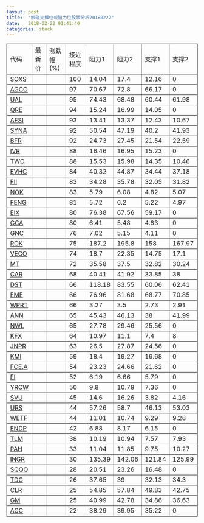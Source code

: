 ```yaml
---
layout: post
title:  "触碰支撑位或阻力位股票分析20180222"
date:   2018-02-22 01:41:40
categories: stock
---
```

<script type="text/javascript">
var stockList = []
stockList.push('gb_soxs');
stockList.push('gb_agco');
stockList.push('gb_ual');
stockList.push('gb_qre');
stockList.push('gb_afsi');
stockList.push('gb_syna');
stockList.push('gb_bfr');
stockList.push('gb_ivr');
stockList.push('gb_two');
stockList.push('gb_evhc');
stockList.push('gb_fii');
stockList.push('gb_nok');
stockList.push('gb_feng');
stockList.push('gb_eix');
stockList.push('gb_gca');
stockList.push('gb_gnc');
stockList.push('gb_rok');
stockList.push('gb_veco');
stockList.push('gb_mt');
stockList.push('gb_car');
stockList.push('gb_dst');
stockList.push('gb_eme');
stockList.push('gb_wprt');
stockList.push('gb_ann');
stockList.push('gb_nwl');
stockList.push('gb_kfx');
stockList.push('gb_jnpr');
stockList.push('gb_kmi');
stockList.push('gb_fce.a');
stockList.push('gb_fi');
stockList.push('gb_yrcw');
stockList.push('gb_svu');
stockList.push('gb_urs');
stockList.push('gb_wetf');
stockList.push('gb_endp');
stockList.push('gb_tlm');
stockList.push('gb_pah');
stockList.push('gb_ingr');
stockList.push('gb_sqqq');
stockList.push('gb_tdc');
stockList.push('gb_clr');
stockList.push('gb_gm');
stockList.push('gb_acc');
</script>
<table border="1">
 <tr>
 <td>代码</td>
 <td>最新价</td>
 <td>涨跌幅(%)</td>
 <td>接近程度</td>
 <td>阻力1</td>
 <td>阻力2</td>
 <td>支撑1</td>
 <td>支撑2</td>
</tr>
  <tr id="soxs" class="green">
  <td><a href="http://stock.finance.sina.com.cn/usstock/quotes/SOXS.html" target="_blank">SOXS</a></td><td></td><td></td><td>100</td><td>14.04</td><td>17.4</td><td>12.16</td><td>0</td></tr>
  <tr id="agco" class="green">
  <td><a href="http://stock.finance.sina.com.cn/usstock/quotes/AGCO.html" target="_blank">AGCO</a></td><td></td><td></td><td>97</td><td>70.67</td><td>72.8</td><td>66.17</td><td>0</td></tr>
  <tr id="ual" class="red">
  <td><a href="http://stock.finance.sina.com.cn/usstock/quotes/UAL.html" target="_blank">UAL</a></td><td></td><td></td><td>95</td><td>74.43</td><td>68.48</td><td>60.44</td><td>61.98</td></tr>
  <tr id="qre" class="red">
  <td><a href="http://stock.finance.sina.com.cn/usstock/quotes/QRE.html" target="_blank">QRE</a></td><td></td><td></td><td>94</td><td>15.24</td><td>16.99</td><td>14.05</td><td>0</td></tr>
  <tr id="afsi" class="red">
  <td><a href="http://stock.finance.sina.com.cn/usstock/quotes/AFSI.html" target="_blank">AFSI</a></td><td></td><td></td><td>93</td><td>13.41</td><td>13.37</td><td>12.43</td><td>10.67</td></tr>
  <tr id="syna" class="red">
  <td><a href="http://stock.finance.sina.com.cn/usstock/quotes/SYNA.html" target="_blank">SYNA</a></td><td></td><td></td><td>92</td><td>50.54</td><td>47.19</td><td>40.2</td><td>41.93</td></tr>
  <tr id="bfr" class="red">
  <td><a href="http://stock.finance.sina.com.cn/usstock/quotes/BFR.html" target="_blank">BFR</a></td><td></td><td></td><td>92</td><td>24.73</td><td>27.45</td><td>21.54</td><td>22.59</td></tr>
  <tr id="ivr" class="red">
  <td><a href="http://stock.finance.sina.com.cn/usstock/quotes/IVR.html" target="_blank">IVR</a></td><td></td><td></td><td>88</td><td>16.46</td><td>16.95</td><td>15.23</td><td>0</td></tr>
  <tr id="two" class="red">
  <td><a href="http://stock.finance.sina.com.cn/usstock/quotes/TWO.html" target="_blank">TWO</a></td><td></td><td></td><td>88</td><td>15.53</td><td>15.98</td><td>14.35</td><td>10.46</td></tr>
  <tr id="evhc" class="green">
  <td><a href="http://stock.finance.sina.com.cn/usstock/quotes/EVHC.html" target="_blank">EVHC</a></td><td></td><td></td><td>84</td><td>40.32</td><td>44.87</td><td>34.44</td><td>37.18</td></tr>
  <tr id="fii" class="red">
  <td><a href="http://stock.finance.sina.com.cn/usstock/quotes/FII.html" target="_blank">FII</a></td><td></td><td></td><td>83</td><td>34.28</td><td>35.78</td><td>32.05</td><td>31.82</td></tr>
  <tr id="nok" class="red">
  <td><a href="http://stock.finance.sina.com.cn/usstock/quotes/NOK.html" target="_blank">NOK</a></td><td></td><td></td><td>83</td><td>5.79</td><td>6.08</td><td>4.82</td><td>5.07</td></tr>
  <tr id="feng" class="green">
  <td><a href="http://stock.finance.sina.com.cn/usstock/quotes/FENG.html" target="_blank">FENG</a></td><td></td><td></td><td>81</td><td>5.72</td><td>6.2</td><td>5.22</td><td>4.97</td></tr>
  <tr id="eix" class="green">
  <td><a href="http://stock.finance.sina.com.cn/usstock/quotes/EIX.html" target="_blank">EIX</a></td><td></td><td></td><td>80</td><td>76.38</td><td>67.56</td><td>59.17</td><td>0</td></tr>
  <tr id="gca" class="green">
  <td><a href="http://stock.finance.sina.com.cn/usstock/quotes/GCA.html" target="_blank">GCA</a></td><td></td><td></td><td>80</td><td>6.41</td><td>5.48</td><td>4.83</td><td>0</td></tr>
  <tr id="gnc" class="green">
  <td><a href="http://stock.finance.sina.com.cn/usstock/quotes/GNC.html" target="_blank">GNC</a></td><td></td><td></td><td>76</td><td>7.02</td><td>5.15</td><td>4.11</td><td>0</td></tr>
  <tr id="rok" class="red">
  <td><a href="http://stock.finance.sina.com.cn/usstock/quotes/ROK.html" target="_blank">ROK</a></td><td></td><td></td><td>75</td><td>187.2</td><td>195.8</td><td>158</td><td>167.97</td></tr>
  <tr id="veco" class="red">
  <td><a href="http://stock.finance.sina.com.cn/usstock/quotes/VECO.html" target="_blank">VECO</a></td><td></td><td></td><td>74</td><td>18.7</td><td>22.35</td><td>14.75</td><td>17.1</td></tr>
  <tr id="mt" class="red">
  <td><a href="http://stock.finance.sina.com.cn/usstock/quotes/MT.html" target="_blank">MT</a></td><td></td><td></td><td>72</td><td>35.58</td><td>37.5</td><td>32.82</td><td>30.24</td></tr>
  <tr id="car" class="red">
  <td><a href="http://stock.finance.sina.com.cn/usstock/quotes/CAR.html" target="_blank">CAR</a></td><td></td><td></td><td>68</td><td>40.41</td><td>41.92</td><td>33.85</td><td>38</td></tr>
  <tr id="dst" class="red">
  <td><a href="http://stock.finance.sina.com.cn/usstock/quotes/DST.html" target="_blank">DST</a></td><td></td><td></td><td>66</td><td>118.18</td><td>83.55</td><td>60.06</td><td>62.41</td></tr>
  <tr id="eme" class="red">
  <td><a href="http://stock.finance.sina.com.cn/usstock/quotes/EME.html" target="_blank">EME</a></td><td></td><td></td><td>66</td><td>76.96</td><td>81.68</td><td>68.77</td><td>70.85</td></tr>
  <tr id="wprt" class="green">
  <td><a href="http://stock.finance.sina.com.cn/usstock/quotes/WPRT.html" target="_blank">WPRT</a></td><td></td><td></td><td>66</td><td>3.27</td><td>3.5</td><td>2.73</td><td>2.91</td></tr>
  <tr id="ann" class="red">
  <td><a href="http://stock.finance.sina.com.cn/usstock/quotes/ANN.html" target="_blank">ANN</a></td><td></td><td></td><td>65</td><td>45.43</td><td>46.13</td><td>38</td><td>41.99</td></tr>
  <tr id="nwl" class="red">
  <td><a href="http://stock.finance.sina.com.cn/usstock/quotes/NWL.html" target="_blank">NWL</a></td><td></td><td></td><td>65</td><td>27.78</td><td>29.46</td><td>25.56</td><td>0</td></tr>
  <tr id="kfx" class="green">
  <td><a href="http://stock.finance.sina.com.cn/usstock/quotes/KFX.html" target="_blank">KFX</a></td><td></td><td></td><td>64</td><td>10.97</td><td>11.1</td><td>7.4</td><td>8</td></tr>
  <tr id="jnpr" class="red">
  <td><a href="http://stock.finance.sina.com.cn/usstock/quotes/JNPR.html" target="_blank">JNPR</a></td><td></td><td></td><td>63</td><td>26.5</td><td>27.87</td><td>24.56</td><td>0</td></tr>
  <tr id="kmi" class="green">
  <td><a href="http://stock.finance.sina.com.cn/usstock/quotes/KMI.html" target="_blank">KMI</a></td><td></td><td></td><td>59</td><td>18.4</td><td>19.27</td><td>16.68</td><td>0</td></tr>
  <tr id="fce.a" class="green">
  <td><a href="http://stock.finance.sina.com.cn/usstock/quotes/FCE.A.html" target="_blank">FCE.A</a></td><td></td><td></td><td>54</td><td>23.23</td><td>24.66</td><td>21.62</td><td>0</td></tr>
  <tr id="fi" class="red">
  <td><a href="http://stock.finance.sina.com.cn/usstock/quotes/FI.html" target="_blank">FI</a></td><td></td><td></td><td>52</td><td>6.19</td><td>6.66</td><td>5.79</td><td>0</td></tr>
  <tr id="yrcw" class="red">
  <td><a href="http://stock.finance.sina.com.cn/usstock/quotes/YRCW.html" target="_blank">YRCW</a></td><td></td><td></td><td>50</td><td>9.8</td><td>10.79</td><td>7.36</td><td>0</td></tr>
  <tr id="svu" class="red">
  <td><a href="http://stock.finance.sina.com.cn/usstock/quotes/SVU.html" target="_blank">SVU</a></td><td></td><td></td><td>45</td><td>14.6</td><td>16.26</td><td>3.82</td><td>4.16</td></tr>
  <tr id="urs" class="green">
  <td><a href="http://stock.finance.sina.com.cn/usstock/quotes/URS.html" target="_blank">URS</a></td><td></td><td></td><td>44</td><td>57.26</td><td>58.7</td><td>46.13</td><td>53.03</td></tr>
  <tr id="wetf" class="red">
  <td><a href="http://stock.finance.sina.com.cn/usstock/quotes/WETF.html" target="_blank">WETF</a></td><td></td><td></td><td>44</td><td>11.01</td><td>10.74</td><td>9.29</td><td>9.28</td></tr>
  <tr id="endp" class="red">
  <td><a href="http://stock.finance.sina.com.cn/usstock/quotes/ENDP.html" target="_blank">ENDP</a></td><td></td><td></td><td>42</td><td>6.88</td><td>8.17</td><td>6.15</td><td>0</td></tr>
  <tr id="tlm" class="green">
  <td><a href="http://stock.finance.sina.com.cn/usstock/quotes/TLM.html" target="_blank">TLM</a></td><td></td><td></td><td>38</td><td>10.19</td><td>10.94</td><td>7.57</td><td>7.93</td></tr>
  <tr id="pah" class="green">
  <td><a href="http://stock.finance.sina.com.cn/usstock/quotes/PAH.html" target="_blank">PAH</a></td><td></td><td></td><td>33</td><td>11.04</td><td>11.85</td><td>9.75</td><td>10.27</td></tr>
  <tr id="ingr" class="green">
  <td><a href="http://stock.finance.sina.com.cn/usstock/quotes/INGR.html" target="_blank">INGR</a></td><td></td><td></td><td>30</td><td>135.39</td><td>142.06</td><td>121.84</td><td>125.99</td></tr>
  <tr id="sqqq" class="green">
  <td><a href="http://stock.finance.sina.com.cn/usstock/quotes/SQQQ.html" target="_blank">SQQQ</a></td><td></td><td></td><td>28</td><td>20.51</td><td>23.26</td><td>16.48</td><td>0</td></tr>
  <tr id="tdc" class="red">
  <td><a href="http://stock.finance.sina.com.cn/usstock/quotes/TDC.html" target="_blank">TDC</a></td><td></td><td></td><td>26</td><td>37.65</td><td>39</td><td>32.13</td><td>34.3</td></tr>
  <tr id="clr" class="red">
  <td><a href="http://stock.finance.sina.com.cn/usstock/quotes/CLR.html" target="_blank">CLR</a></td><td></td><td></td><td>25</td><td>54.85</td><td>57.84</td><td>49.83</td><td>42.75</td></tr>
  <tr id="gm" class="red">
  <td><a href="http://stock.finance.sina.com.cn/usstock/quotes/GM.html" target="_blank">GM</a></td><td></td><td></td><td>25</td><td>40.99</td><td>42.78</td><td>34.86</td><td>36.63</td></tr>
  <tr id="acc" class="green">
  <td><a href="http://stock.finance.sina.com.cn/usstock/quotes/ACC.html" target="_blank">ACC</a></td><td></td><td></td><td>22</td><td>38.29</td><td>39.95</td><td>35.22</td><td>0</td></tr>
</table>
